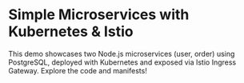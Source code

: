 # Simple Microservices with Kubernetes & Istio

This demo showcases two Node.js microservices (user, order) using PostgreSQL, deployed with Kubernetes and exposed via Istio Ingress Gateway. Explore the code and manifests!
